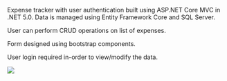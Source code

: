 Expense tracker with user authentication built using ASP.NET Core MVC in .NET 5.0. Data is managed using Entity Framework Core and SQL Server.

User can perform CRUD operations on list of expenses. 

Form designed using bootstrap components. 

User login required in-order to view/modify the data.

![](ExpenseTracker/Images/expenseTracker.png)
